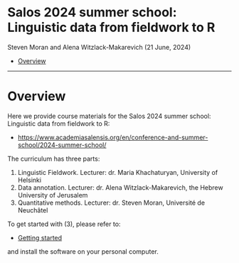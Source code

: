 Salos 2024 summer school: Linguistic data from fieldwork to R
================
Steven Moran and Alena Witzlack-Makarevich
(21 June, 2024)

- [Overview](#overview)

------------------------------------------------------------------------

# Overview

Here we provide course materials for the Salos 2024 summer school:
Linguistic data from fieldwork to R:

- <https://www.academiasalensis.org/en/conference-and-summer-school/2024-summer-school/>

The curriculum has three parts:

1.  Linguistic Fieldwork. Lecturer: dr. Maria Khachaturyan, University
    of Helsinki
2.  Data annotation. Lecturer: dr. Alena Witzlack-Makarevich, the Hebrew
    University of Jerusalem
3.  Quantitative methods. Lecturer: dr. Steven Moran, Université de
    Neuchâtel

To get started with (3), please refer to:

- [Getting started](Getting_started.md)

and install the software on your personal computer.
